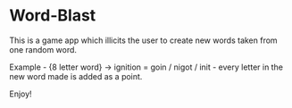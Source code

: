 # Word-Blast
This is a game app which illicits the user to create new words taken from one random word.

Example - {8 letter word} -> ignition = goin / nigot / init - every letter in the new word made is added as a point. 

Enjoy! 
